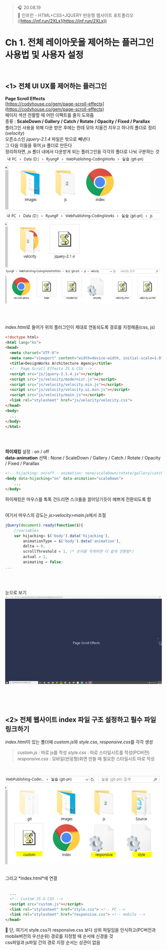 ﻿> 🎧 20.08.19 <br>
> 🧩 인프런 - HTML+CSS+JQUERY 반응형 웹사이트 포트폴리오 ([https://inf.run/2XLx](https://inf.run/2XLx))

# Ch 1. 전체 레이아웃을 제어하는 플러그인 사용법 및 사용자 설정

<br>

## <1> 전체 UI UX를 제어하는 플러그인

**Page Scroll Effects**<br>
[https://codyhouse.co/gem/page-scroll-effects](https://codyhouse.co/gem/page-scroll-effects)<br>
페이지 섹션 전활할 때 어떤 이펙트를 줄지 도와줌<br>
종류 : **ScaleDown / Gallery / Catch / Rotate / Opacity / Fixed / Parallax**<br>
플러그인 사용을 위해 다운 받은 후에는 한데 모아 지울건 지우고 하나의 폴더로 정리(*velocity*)<br>
오픈소스인 *jquery-2.1.4* 파일은 밖으로 빼낸다<br>
그 다음 이들을 묶어 *js* 폴더로 만든다<br>
정리하자면, *js* 폴더 내에서 다운받게 되는 플러그인을 각각의 폴더로 나눠 구분하는 것<br>
![velocity 폴더 정리1](./Img/1-1.PNG) <br>
![velocity 폴더 정리2](./Img/1-2.PNG) <br>
![velocity 폴더 정리3](./Img/1-3.PNG) <br>

<br><br>

*index.html*로 들어가 위의 플러그인이 제대로 연동되도록 경로를 지정해줌(css, js)<br>
```html
<!doctype html>
<html lang="ko">
<head>
  <meta charset="UTF-8">
  <meta name="viewport" content="width=device-width, initial-scale=1.0">
  <title>DesignWorks Architecture Agency</title>
  <!-- Page Scroll Effects JS & CSS -->
  <script src="js/jquery-2.1.4.js"></script>
  <script src="js/velocity/modernizr.js"></script>
  <script src="js/velocity/velocity.min.js"></script>
  <script src="js/velocity/velocity.ui.min.js"></script>
  <script src="js/velocity/main.js"></script>
  <link rel="stylesheet" href="js/velocity/velocity.css">
</head>
<body>
  ...
</body>
</html>
```

<br><br>

**하이재킹** 설정 : on / off<br>
**data-animation** 선택 : None / ScaleDown / Gallery / Catch / Rotate / Opacity / Fixed / Parallax
```html
<!-- hijacking: on/off - animation: none/scaleDown/rotate/gallery/catch/opacity/fixed/parallax -->
<body data-hijacking="on" data-animation="scaleDown">
	...
</body>
```
하이재킹은 마우스를 톡톡 건드리면 스크롤을 끌어당기듯이 예쁘게 전환되도록 함<br><br>

여기서 마우스의 강도는 *js>velocity>main.js*에서 조절<br>
```js
jQuery(document).ready(function($){
	//variables
	var hijacking= $('body').data('hijacking'),
		animationType = $('body').data('animation'),
		delta = 0,
        scrollThreshold = 1, /* 숫자를 작게하면 더 쉽게 전환됨*/
        actual = 1,
        animating = false;
...
```
<br><br>

눈으로 보기<br>
![page scroll effect](./Img/1-4.gif) <br>

<br><br><br>

## <2> 전체 웹사이트 index 파일 구조 설정하고 필수 파일 링크하기

*index.html*이 있는 폴더에 *custom.js*와 *style.css*, *responsive.css*를 각각 생성<br>
> *custom.js* : 따로 js를 작성
> *style.css* : 따로 스타일시트를 작성(PC버전)
> *responsive.css* : 모바일(반응형)화면 만들 때 필요한 스타일시트 따로 작성

<br>

![폴더 정리](./Img/1-5.PNG) <br>

<br>
그리고 *index.html*에 연결<br><br>

```html
  ...
  <!-- Custom JS & CSS -->
  <script src="custom.js"></script>
  <link rel="stylesheet" href="style.css"> <!-- PC -->
  <link rel="stylesheet" href="responsive.css"> <!-- mobile -->
</head>
```

🍕 단, 여기서 style.css가 responsive.css 보다 상위 파일임을 인식하고(PC버전과 mobile버전의 우선순위) 경로를 지정할 때 순서에 신경쓸 것<br>
css파일과 js파일 간의 경로 지정 순서는 상관이 없음<br>

